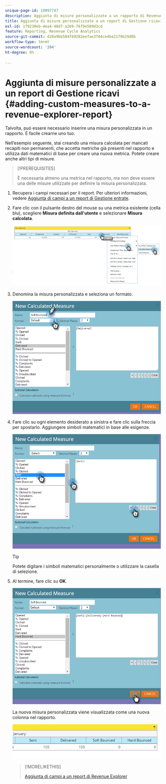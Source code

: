 ```yaml
---
unique-page-id: 10097747
description: Aggiunta di misure personalizzate a un rapporto di Revenue Explorer - Documenti Marketo - Documentazione del prodotto
title: Aggiunta di misure personalizzate a un report di Gestione ricavi
exl-id: 1f9230eb-4ea4-48d7-a269-76f9e589d3cd
feature: Reporting, Revenue Cycle Analytics
source-git-commit: d20a9bb584f69282eefae3704ce4be2179b29d0b
workflow-type: tm+mt
source-wordcount: '204'
ht-degree: 0%

---
```


# Aggiunta di misure personalizzate a un report di Gestione ricavi {#adding-custom-measures-to-a-revenue-explorer-report}

Talvolta, può essere necessario inserire una misura personalizzata in un rapporto. È facile crearne uno tuo.

Nell’esempio seguente, stai creando una misura calcolata per mancati recapiti non permanenti, che accetta metriche già presenti nel rapporto e utilizza dati matematici di base per creare una nuova metrica. Potete creare anche altri tipi di misure.

>[!PREREQUISITES]
>
>È necessaria almeno una metrica nel rapporto, ma non deve essere una delle misure utilizzate per definire la misura personalizzata.

1. Recupera i campi necessari per il report. Per ulteriori informazioni, vedere [Aggiunta di campi a un report di Gestione entrate](/help/marketo/product-docs/reporting/revenue-cycle-analytics/revenue-explorer/adding-fields-to-a-revenue-explorer-report.md).

1. Fare clic con il pulsante destro del mouse su una metrica esistente (cella blu), scegliere **Misura definita dall&#39;utente** e selezionare **Misura calcolata**.

   ![](assets/image2016-1-26-11-3a7-3a49.png)

1. Denomina la misura personalizzata e seleziona un formato.

   ![](assets/image2016-1-26-11-3a26-3a23.png)

1. Fare clic su ogni elemento desiderato a sinistra e fare clic sulla freccia per spostarlo. Aggiungere simboli matematici in base alle esigenze.

   ![](assets/image2016-1-26-11-3a16-3a55.png)

   >[!TIP]
   >
   >Potete digitare i simboli matematici personalmente o utilizzare la casella di selezione.

1. Al termine, fare clic su **OK**.

   ![](assets/image2016-1-26-11-3a37-3a27.png)

   La nuova misura personalizzata viene visualizzata come una nuova colonna nel rapporto.

   ![](assets/image2016-1-26-11-3a29-3a16.png)

   >[!MORELIKETHIS]
   >
   >[Aggiunta di campi a un report di Revenue Explorer](/help/marketo/product-docs/reporting/revenue-cycle-analytics/revenue-explorer/adding-fields-to-a-revenue-explorer-report.md)
